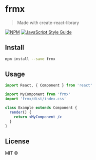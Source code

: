 # frmx

> Made with create-react-library

[![NPM](https://img.shields.io/npm/v/frmx.svg)](https://www.npmjs.com/package/frmx) [![JavaScript Style Guide](https://img.shields.io/badge/code_style-standard-brightgreen.svg)](https://standardjs.com)

## Install

```bash
npm install --save frmx
```

## Usage

```jsx
import React, { Component } from 'react'

import MyComponent from 'frmx'
import 'frmx/dist/index.css'

class Example extends Component {
  render() {
    return <MyComponent />
  }
}
```

## License

MIT © [](https://github.com/)

